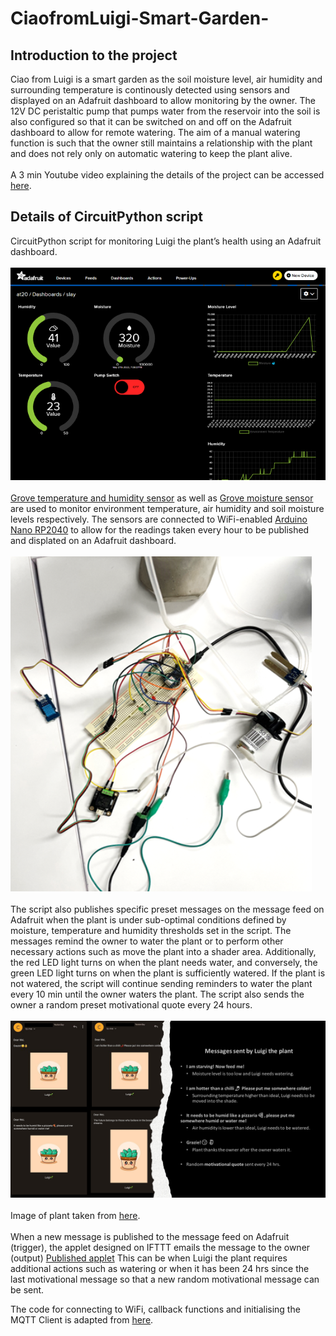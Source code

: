 # CiaofromLuigi-Smart-Garden-

## Introduction to the project
Ciao from Luigi is a smart garden as the soil moisture level, air humidity and surrounding temperature is continously detected using sensors and displayed on an Adafruit dashboard to allow monitoring by the owner. The 12V DC peristaltic pump that pumps water from the reservoir into the soil is also configured so that it can be switched on and off on the Adafruit dashboard to allow for remote watering. The aim of a manual watering function is such that the owner still maintains a relationship with the plant and does not rely only on automatic watering to keep the plant alive.
<br><br>
A 3 min Youtube video explaining the details of the project can be accessed [here](https://www.youtube.com/watch?v=AcPJYAaz1nI).

## Details of CircuitPython script
CircuitPython script for monitoring Luigi the plant’s health using an Adafruit dashboard. 
<br><br>
<img src="Images/Adafruit dashboard.png" class = "center">
<br><br>
[Grove temperature and humidity sensor](https://wiki.seeedstudio.com/Grove-TemperatureAndHumidity_Sensor/) as well as [Grove moisture sensor](https://wiki.seeedstudio.com/Grove-Moisture_Sensor/) are used to monitor environment temperature, air humidity and soil moisture levels respectively. The sensors are connected to WiFi-enabled [Arduino Nano RP2040](https://docs.arduino.cc/hardware/nano-rp2040-connect) to allow for the readings taken every hour to be published and displated on an Adafruit dashboard.
<br><br>
<img src="Images/circuit.png" class = "center">
<br><br>
The script also publishes specific preset messages on the message feed on Adafruit when the plant is under sub-optimal conditions defined by moisture, temperature and humidity thresholds set in the script. The messages remind the owner to water the plant or to perform other necessary actions such as move the plant into a shader area. Additionally, the red LED light turns on when the plant needs water, and conversely, the green LED light turns on when the plant is sufficiently watered. If the plant is not watered, the script will continue sending reminders to water the plant every 10 min until the owner waters the plant. The script also sends the owner a random preset motivational quote every 24 hours.
<br><br><img src="Images/messages.png"><br><br> Image of plant taken from [here](https://www.vecteezy.com/vector-art/3226944-cute-ornamental-plant-icon-cartoon-illustration).<br><br>
When a new message is published to the message feed on Adafruit (trigger), the applet designed on IFTTT emails the message to the owner (output) [Published applet](https://ifttt.com/applets/CUZQrvq2-message-channel-for-ciao-from-luigi) This can be when Luigi the plant requires additional actions such as watering or when it has been 24 hrs since the last motivational message so that a new random motivational message can be sent.

The code for connecting to WiFi, callback functions and initialising the MQTT Client is adapted from [here](https://learn.adafruit.com/quickstart-rp2040-pico-with-wifi-and-circuitpython/usage-with-adafruit-io).
